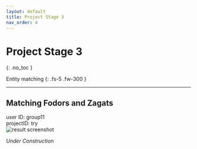 ```yaml
---
layout: default
title: Project Stage 3
nav_order: 4
---
```


# Project Stage 3
{: .no_toc }

Entity matching
{: .fs-5 .fw-300 }

---
## Matching Fodors and Zagats
user ID: group11    
projectID: try    
![result screenshot](https://raw.githubusercontent.com/chen-xanadu/cs839-website/master/stage3/result.png)

*Under Construction*
